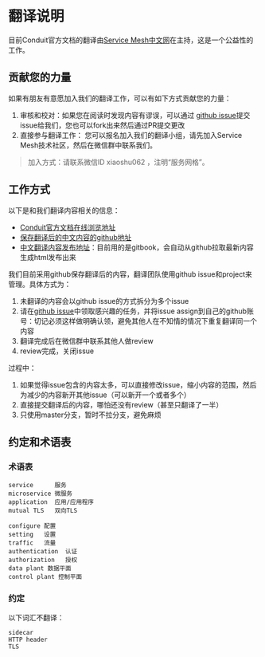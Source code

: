 # 翻译说明

目前Conduit官方文档的翻译由[Service Mesh中文网](http://servicemesh.cn)在主持，这是一个公益性的工作。

## 贡献您的力量

如果有朋友有意愿加入我们的翻译工作，可以有如下方式贡献您的力量：

1. 审核和校对：如果您在阅读时发现内容有谬误，可以通过 [github issue][]提交issue给我们，您也可以fork出来然后通过PR提交更改
2. 直接参与翻译工作： 您可以报名加入我们的翻译小组，请先加入Service Mesh技术社区，然后在微信群中联系我们。

  > 加入方式：请联系微信ID xiaoshu062 ，注明“服务网格”。

## 工作方式

以下是和我们翻译内容相关的信息：

- [Conduit官方文档在线浏览地址][Conduit-publish]
- [保存翻译后的中文内容的github地址][chinese-source]
- [中文翻译内容发布地址][chinese-publish]：目前用的是gitbook，会自动从github拉取最新内容生成html发布出来

我们目前采用github保存翻译后的内容，翻译团队使用github issue和project来管理。具体方式为：

1. 未翻译的内容会以github issue的方式拆分为多个issue
2. 请在[github issue]中领取感兴趣的任务，并将issue assign到自己的github账号：切记必须这样做明确认领，避免其他人在不知情的情况下重复翻译同一个内容
3. 翻译完成后在微信群中联系其他人做review
4. review完成，关闭issue

过程中：

1. 如果觉得issue包含的内容太多，可以直接修改issue，缩小内容的范围，然后为减少的内容新开其他issue（可以新开一个或者多个）
2. 直接提交翻译后的内容，哪怕还没有review（甚至只翻译了一半）
3. 只使用master分支，暂时不拉分支，避免麻烦

[github issue]:https://github.com/doczhcn/conduit/issues
[conduit-publish]:https://conduit.io/docs/
[chinese-source]:https://github.com/doczhcn/conduit
[chinese-publish]:https://doczhcn.gitbooks.io/conduit/

## 约定和术语表

### 术语表

```
service      服务
microservice 微服务
application  应用/应用程序
mutual TLS   双向TLS

configure 配置
setting   设置
traffic   流量
authentication  认证
authorization   授权
data plant 数据平面
control plant 控制平面
```

### 约定

以下词汇不翻译：

```
sidecar
HTTP header
TLS
```
